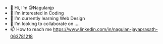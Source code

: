- 👋 Hi, I’m @Nagulanjp
- 👀 I’m interested in Coding
- 🌱 I’m currently learning Web Design
- 💞️ I’m looking to collaborate on ....
- 📫 How to reach me https://www.linkedin.com/in/nagulan-jayaprasath-063781218

<!---
Nagulanjp/Nagulanjp is a ✨ special ✨ repository because its `README.md` (this file) appears on your GitHub profile.
You can click the Preview link to take a look at your changes.
--->
